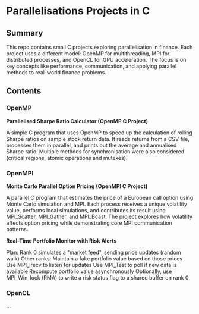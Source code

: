 # Parallelisations Projects in C

## Summary

This repo contains small C projects exploring parallelisation in finance. Each project uses a different model: OpenMP for multithreading, MPI for distributed processes, and OpenCL for GPU acceleration. The focus is on key concepts like performance, communication, and applying parallel methods to real-world finance problems.

## Contents

### OpenMP

**Parallelised Sharpe Ratio Calculator (OpenMP C Project)**

A simple C program that uses OpenMP to speed up the calculation of rolling Sharpe ratios on sample stock return data. It reads returns from a CSV file, processes them in parallel, and prints out the average and annualised Sharpe ratio. Multiple methods for synchronisation were also considered (critical regions, atomic operations and mutexes).

### OpenMPI

**Monte Carlo Parallel Option Pricing (OpenMPI C Project)**

A parallel C program that estimates the price of a European call option using Monte Carlo simulation and MPI. Each process receives a unique volatility value, performs local simulations, and contributes its result using MPI_Scatter, MPI_Gather, and MPI_Bcast. The project explores how volatility affects option pricing while demonstrating core MPI communication patterns.


**Real-Time Portfolio Monitor with Risk Alerts**

Plan:
Rank 0 simulates a "market feed", sending price updates (random walk)
Other ranks:
Maintain a fake portfolio value based on those prices
Use MPI_Irecv to listen for updates
Use MPI_Test to poll if new data is available
Recompute portfolio value asynchronously
Optionally, use MPI_Win_lock (RMA) to write a risk status flag to a shared buffer on rank 0

### OpenCL
...
